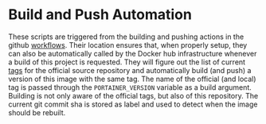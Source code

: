 # Build and Push Automation

These scripts are triggered from the building and pushing actions in the github
[workflows](../.github/workflows/). Their location ensures that, when properly
setup, they can also be automatically called by the Docker hub infrastructure
whenever a build of this project is requested. They will figure out the list of
current [tags] for the official source repository and automatically build (and
push) a version of this image with the same tag. The name of the official (and
local) tag is passed through the `PORTAINER_VERSION` variable as a build
argument. Building is not only aware of the official tags, but also of this
repository. The current git commit sha is stored as label and used to detect
when the image should be rebuilt.

  [tags]: https://hub.docker.com/r/portainer/portainer-ce/tags
